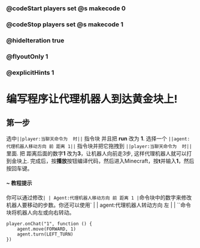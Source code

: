 ### @codeStart players set @s makecode 0
### @codeStop players set @s makecode 1

### @hideIteration true 
### @flyoutOnly 1
### @explicitHints 1


# 编写程序让代理机器人到达黄金块上!

## 第一步
 选中``||player:当聊天命令为  时||`` 指令块 并且把 **run** 改为 **1**. 选择一个 ``||agent: 代理机器人移动方向 前 距离 1||`` 指令块并把它拖拽到 ``||player:当聊天命令为  时||`` 里面. 把 距离后面的数字**1** 改为**3**，让机器人向前走3步, 这样代理机器人就可以打到金块上. 完成后，按**播放**按钮编译代码，然后进入Minecraft，按**t**并输入**1**，然后按回车键。

#### ~ 教程提示 
你可以通过修改`` | | Agent:代理机器人移动方向 前 距离 1 | ``命令块中的数字来修改机器人要移动的步数。你还可以使用` | | agent:代理机器人转动方向 左 | | ``命令块将机器人向左或向右转动。



```ghost
player.onChat("1", function () {
    agent.move(FORWARD, 1)
    agent.turn(LEFT_TURN)
})

``` 
